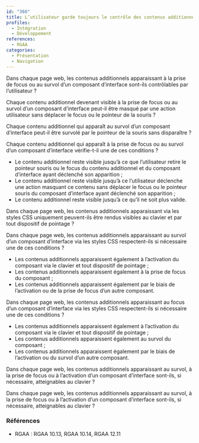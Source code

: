 ```yaml
---
id: "366"
title: L’utilisateur garde toujours le contrôle des contenus additionnels quel que soit son dispositif de navigation.
profiles:
  - Intégration
  - Développement
references:
  - RGAA
categories:
  - Présentation
  - Navigation
---
```


Dans chaque page web, les contenus additionnels apparaissant à la prise de focus ou au survol d’un composant d’interface sont-ils contrôlables par l’utilisateur ?

Chaque contenu additionnel devenant visible à la prise de focus ou au survol d’un composant d’interface peut-il être masqué par une action utilisateur sans déplacer le focus ou le pointeur de la souris ?

Chaque contenu additionnel qui apparaît au survol d’un composant d’interface peut-il être survolé par le pointeur de la souris sans disparaître ?

Chaque contenu additionnel qui apparaît à la prise de focus ou au survol d’un composant d’interface vérifie-t-il une de ces conditions ?
* Le contenu additionnel reste visible jusqu’à ce que l’utilisateur retire le pointeur souris ou le focus du contenu additionnel et du composant d’interface ayant déclenché son apparition ;
* Le contenu additionnel reste visible jusqu’à ce l’utilisateur déclenche une action masquant ce contenu sans déplacer le focus ou le pointeur souris du composant d’interface ayant déclenché son apparition ;
* Le contenu additionnel reste visible jusqu’à ce qu’il ne soit plus valide.


Dans chaque page web, les contenus additionnels apparaissant via les styles CSS uniquement peuvent-ils être rendus visibles au clavier et par tout dispositif de pointage ?

Dans chaque page web, les contenus additionnels apparaissant au survol d’un composant d’interface via les styles CSS respectent-ils si nécessaire une de ces conditions ?
* Les contenus additionnels apparaissent également à l’activation du composant via le clavier et tout dispositif de pointage ;
* Les contenus additionnels apparaissent également à la prise de focus du composant ;
* Les contenus additionnels apparaissent également par le biais de l’activation ou de la prise de focus d’un autre composant.

Dans chaque page web, les contenus additionnels apparaissant au focus d’un composant d’interface via les styles CSS respectent-ils si nécessaire une de ces conditions ?
* Les contenus additionnels apparaissent également à l’activation du composant via le clavier et tout dispositif de pointage ;
* Les contenus additionnels apparaissent également au survol du composant ;
* Les contenus additionnels apparaissent également par le biais de l’activation ou du survol d’un autre composant.


Dans chaque page web, les contenus additionnels apparaissant au survol, à la prise de focus ou à l’activation d’un composant d’interface sont-ils, si nécessaire, atteignables au clavier ?

Dans chaque page web, les contenus additionnels apparaissant au survol, à la prise de focus ou à l’activation d’un composant d’interface sont-ils, si nécessaire, atteignables au clavier ?



### Références

*   RGAA : RGAA 10.13, RGAA 10.14, RGAA 12.11
